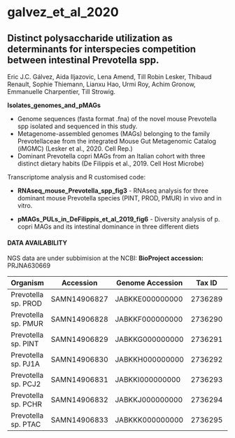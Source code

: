 # galvez_et_al_2020
## Distinct polysaccharide utilization as determinants for interspecies competition between intestinal Prevotella spp.

Eric J.C. Gálvez, Aida Iljazovic, Lena Amend, Till Robin Lesker, Thibaud Renault, Sophie Thiemann, Lianxu Hao, Urmi Roy, Achim Gronow, Emmanuelle Charpentier, Till Strowig.

**Isolates_genomes_and_pMAGs** 
- Genome sequences (fasta format .fna) of the novel mouse Prevotella spp isolated and sequenced in this study.
- Metagenome-assembled genomes (MAGs) belonging to the family Prevotellaceae from the integrated Mouse Gut Metagenomic Catalog (iMGMC) (Lesker et al., 2020. Cell Rep.)
- Dominant Prevotella copri MAGs from an Italian cohort with three distinct dietary habits (De Filippis et al., 2019. Cell Host Microbe)
									
Transcriptome analysis and R customised code:
- **RNAseq_mouse_Prevotella_spp_fig3** - RNAseq analysis for three dominant mouse Prevotella species (PINT, PROD, PMUR) in vivo and in vitro. 

- **pMAGs_PULs_in_DeFilippis_et_al_2019_fig6** - Diversity analysis of p. copri MAGs and its intestinal dominance in three different diets

#### DATA AVAILABILITY
NGS data are under subbimision at the NCBI: 
**BioProject accession:** PRJNA630669

| Organism            | Accession    | Genome Accession | Tax ID  | Isolate        |
|---------------------|--------------|------------------|---------|----------------|
| Prevotella sp. PROD | SAMN14906827 | JABKKE000000000  | 2736289 | DSM 103721     |
| Prevotella sp. PMUR | SAMN14906828 | JABKKF000000000  | 2736290 | DSM 103722     |
| Prevotella sp. PINT | SAMN14906829 | JABKKG000000000  | 2736291 | DSM 103738     |
| Prevotella sp. PJ1A | SAMN14906830 | JABKKH000000000  | 2736292 | DSM 105243     |
| Prevotella sp. PCJ2 | SAMN14906831 | JABKKI000000000  | 2736293 | DSM 105244     |
| Prevotella sp. PCHR | SAMN14906832 | JABKKJ000000000  | 2736294 | DSM 105245     |
| Prevotella sp. PTAC | SAMN14906833 | JABKKK000000000  | 2736295 | not applicable |
